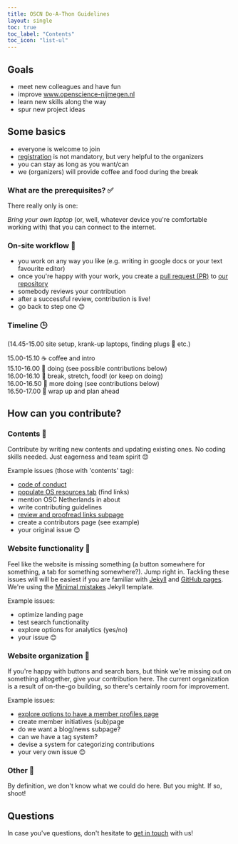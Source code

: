 ```yaml
---
title: OSCN Do-A-Thon Guidelines
layout: single
toc: true
toc_label: "Contents"
toc_icon: "list-ul"
---
```


## Goals

- meet new colleagues and have fun
- improve www.openscience-nijmegen.nl
- learn new skills along the way
- spur new project ideas

## Some basics
- everyone is welcome to join
- [registration](https://forms.gle/mWaCpnQ1ncTqF9Kn7) is not mandatory, but very helpful to the organizers
- you can stay as long as you want/can
- we (organizers) will provide coffee and food during the break

### What are the prerequisites? :white_check_mark:

There really only is one:

*Bring your own laptop* (or, well, whatever device you're comfortable working
with) that you can connect to the internet.

### On-site workflow :repeat:

- you work on any way you like (e.g. writing in google docs or your text favourite editor)
- once you're happy with your work, you create a [pull request (PR)](https://help.github.com/en/articles/about-pull-requests) to [our repository](https://github.com/Radboud-University/osc-nijmegen)
- somebody reviews your contribution
- after a successful review, contribution is live!
- go back to step one :blush:

### Timeline :clock3:

(14.45-15.00 site setup, krank-up laptops, finding plugs :electric_plug: etc.)

15.00-15.10 :coffee: coffee and intro  
15.10-16.00 :wrench: doing (see possible contributions below)  
16.00-16.10 :pizza: break, stretch, food! (or keep on doing)  
16.00-16.50 :wrench: more doing (see contributions below)  
16.50-17.00 :tada: wrap up and plan ahead  

## How can you contribute?

### Contents :pencil:

Contribute by writing new contents and updating existing ones. No coding skills needed. Just eagerness and team spirit 😊

Example issues (those with 'contents' tag):
-	[code of conduct](https://github.com/Radboud-University/osc-nijmegen/issues/14)
-	[populate OS resources tab](https://github.com/Radboud-University/osc-nijmegen/issues/6) (find links)
-	mention OSC Netherlands in about
-	write contributing guidelines
-	[review and proofread links subpage](https://github.com/Radboud-University/osc-nijmegen/issues/15)
-	create a contributors page (see example)
-	your original issue :blush:

### Website functionality :nut_and_bolt:

Feel like the website is missing something (a button somewhere for something, a tab
for something somewhere?). Jump right in. Tackling these issues will will be easiest
if you are familiar with [Jekyll](https://jekyllrb.com/) and [GitHub pages](https://pages.github.com/). We're using the [Minimal mistakes](https://mmistakes.github.io/minimal-mistakes/) Jekyll template.

Example issues:

- optimize landing page
- test search functionality
- explore options for analytics (yes/no)
- your issue :blush:

### Website organization :bookmark:

If you're happy with buttons and search bars, but think we're missing out on
something altogether, give your contribution here. The current organization is a
result of on-the-go building, so there's certainly room for improvement.

Example issues:

-	[explore options to have a member profiles page](https://github.com/Radboud-University/osc-nijmegen/issues/16)
-	create member initiatives (sub)page
-	do we want a blog/news subpage?
-	can we have a tag system?
-	devise a system for categorizing contributions
-	your very own issue :blush:

### Other :watermelon:
By definition, we don't know what we could do here. But you might. If so, shoot!

## Questions
In case you've questions, don't hesitate to [get in touch](https://radboud-university.github.io/osc-nijmegen/_pages/contact/) with us!
